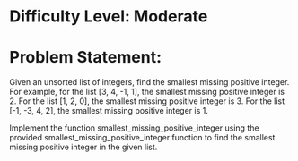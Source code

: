 # Difficulty Level: Moderate

# Problem Statement:

Given an unsorted list of integers, find the smallest missing positive integer. For example, for the list [3, 4, -1, 1], the smallest missing positive integer is 2. For the list [1, 2, 0], the smallest missing positive integer is 3. For the list [-1, -3, 4, 2], the smallest missing positive integer is 1.

Implement the function smallest_missing_positive_integer using the provided smallest_missing_positive_integer function to find the smallest missing positive integer in the given list.
